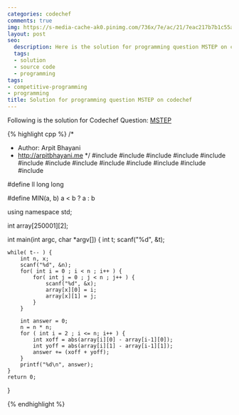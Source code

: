 ```yaml
---
categories: codechef
comments: true
img: https://s-media-cache-ak0.pinimg.com/736x/7e/ac/21/7eac217b7b1c55ab7fd56758e4e181be.jpg
layout: post
seo:
  description: Here is the solution for programming question MSTEP on codechef
  tags:
  - solution
  - source code
  - programming
tags:
- competitive-programming
- programming
title: Solution for programming question MSTEP on codechef
---
```


Following is the solution for Codechef Question: [MSTEP](https://www.codechef.com/problems/MSTEP)

{% highlight cpp %}
/*
 *  Author: Arpit Bhayani
 *  http://arpitbhayani.me
 */
#include <cmath>
#include <cstdio>
#include <cstdlib>
#include <climits>
#include <deque>
#include <iostream>
#include <list>
#include <limits>
#include <map>
#include <queue>
#include <set>
#include <stack>
#include <vector>

#define ll long long

#define MIN(a, b) a < b ? a : b

using namespace std;

int array[250001][2];

int main(int argc, char *argv[]) {
    int t;
    scanf("%d", &t);

    while( t-- ) {
        int n, x;
        scanf("%d", &n);
        for( int i = 0 ; i < n ; i++ ) {
            for( int j = 0 ; j < n ; j++ ) {
                scanf("%d", &x);
                array[x][0] = i;
                array[x][1] = j;
            }
        }

        int answer = 0;
        n = n * n;
        for ( int i = 2 ; i <= n; i++ ) {
            int xoff = abs(array[i][0] - array[i-1][0]);
            int yoff = abs(array[i][1] - array[i-1][1]);
            answer += (xoff + yoff);
        }
        printf("%d\n", answer);
    }
    return 0;
}

{% endhighlight %}
